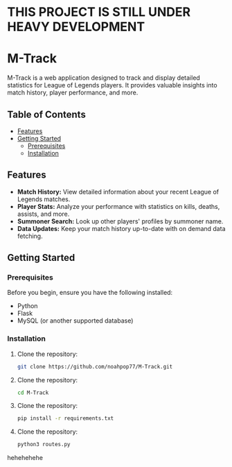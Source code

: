 # THIS PROJECT IS STILL UNDER HEAVY DEVELOPMENT

# M-Track

M-Track is a web application designed to track and display detailed statistics for League of Legends players. It provides valuable insights into match history, player performance, and more.

## Table of Contents

- [Features](#features)
- [Getting Started](#getting-started)
  - [Prerequisites](#prerequisites)
  - [Installation](#installation)

## Features

- **Match History:** View detailed information about your recent League of Legends matches.
- **Player Stats:** Analyze your performance with statistics on kills, deaths, assists, and more.
- **Summoner Search:** Look up other players' profiles by summoner name.
- **Data Updates:** Keep your match history up-to-date with on demand data fetching.

## Getting Started

### Prerequisites

Before you begin, ensure you have the following installed:

- Python
- Flask
- MySQL (or another supported database)

### Installation

1. Clone the repository:

   ```bash
   git clone https://github.com/noahpop77/M-Track.git
   ```
2. Clone the repository:

   ```bash
   cd M-Track
   ```
3. Clone the repository:

   ```bash
   pip install -r requirements.txt
   ```
4. Clone the repository:

   ```bash
   python3 routes.py
   ```

hehehehehe
